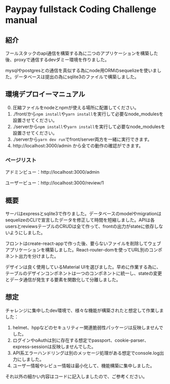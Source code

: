 # Paypay fullstack Coding Challenge manual

## 紹介

フールスタックのapi通信を構築する為に二つのアプリケーションを構築した後、proxyで通信するdevダミー環境を作りました。

mysqlやpostgresとの通信を真似する為にnode用ORMのsequelizeを使いました。データベースは提出の為にsqlite3のファイルで構築しました。

## 環境デプロイーマニュアル

0. 圧縮ファイルをnodeとnpmが使える場所に配置してください。
1. ./front/から```npm install```や```yarn install```を実行して必要なnode_modulesを設置させてください。
2. ./serverから```npm install```や```yarn install```を実行して必要なnode_modulesを設置させてください。
3. ./serverから```yarn dev run```でfront/server両方を一緒に実行できます。
4. http://localhost:3000/admin から全ての動作の確認ができます。

### ページリスト

アドミンビュー：http://localhost:3000/admin

ユーザービュー：http://localhost:3000/review/1

## 概要

サーバはexpressとsqlite3で作りました。データベースのmodelやmigrationはsequelizeのCLIで宣言したデータを修正して時間を短縮しました。APIは各usersとreviewsテーブルのCRUDは全て作って、frontの出力がstateに依存しないようにしました。

フロントはcreate-react-appで作った後、要らないファイルを削除してウェブアプリケーションを構築しました。React-router-domを使ってURL別のコンポネント出力を分けました。

デザインは良く使用しているMaterial UIを選びました。早めに作業する為に、テーブルのデザインコンポネントは一つのコンポネントに統一し、stateの変更とデータ通信が発生する要素を関数化して分離しました。

## 想定

チャレンジに集中したdev環境で、様々な機能が構築されたと想定して作業しました：

1. helmet、hppなどのセキュリティー関連脆弱性パッケージは反映しませんでした。
2. ログインやoAuthは別に存在する想定でpassport、cookie-parser、express-sessionは反映しませんでした。
3. API系エラーハンドリングは別のメッセージ処理がある想定でconsole.log出力にしました。
4. ユーザー情報やレビュー情報は最小化して、機能構築に集中しました。

それ以外の細かい内容はコードに記入しましたので、ご参考ください。
